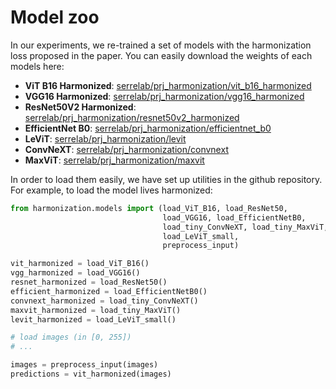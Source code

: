 # Model zoo

In our experiments, we re-trained a set of models with the harmonization loss proposed in the paper.
You can easily download the weights of each models here:

- **ViT B16 Harmonized**: [serrelab/prj_harmonization/vit_b16_harmonized](https://storage.googleapis.com/serrelab/prj_harmonization/models/vit-b16_harmonized.h5)
- **VGG16 Harmonized**: [serrelab/prj_harmonization/vgg16_harmonized](https://storage.googleapis.com/serrelab/prj_harmonization/models/vgg16_harmonized.h5)
- **ResNet50V2 Harmonized**: [serrelab/prj_harmonization/resnet50v2_harmonized](https://storage.googleapis.com/serrelab/prj_harmonization/models/resnet50v2_harmonized.h5)
- **EfficientNet B0**: [serrelab/prj_harmonization/efficientnet_b0](https://storage.googleapis.com/serrelab/prj_harmonization/models/efficientnetB0_harmonized.h5)
- **LeViT**: [serrelab/prj_harmonization/levit](https://storage.googleapis.com/serrelab/prj_harmonization/models/levit_small_harmonized.h5)
- **ConvNeXT**: [serrelab/prj_harmonization/convnext](https://storage.googleapis.com/serrelab/prj_harmonization/models/convnext_tiny_harmonized.h5)
- **MaxViT**: [serrelab/prj_harmonization/maxvit](https://storage.googleapis.com/serrelab/prj_harmonization/models/maxvit_tiny_harmonized.h5)


In order to load them easily, we have set up utilities in the github repository.
For example, to load the model lives harmonized:

```python
from harmonization.models import (load_ViT_B16, load_ResNet50,
                                  load_VGG16, load_EfficientNetB0,
                                  load_tiny_ConvNeXT, load_tiny_MaxViT,
                                  load_LeViT_small,
                                  preprocess_input)

vit_harmonized = load_ViT_B16()
vgg_harmonized = load_VGG16()
resnet_harmonized = load_ResNet50()
efficient_harmonized = load_EfficientNetB0()
convnext_harmonized = load_tiny_ConvNeXT()
maxvit_harmonized = load_tiny_MaxViT()
levit_harmonized = load_LeViT_small()

# load images (in [0, 255])
# ...

images = preprocess_input(images)
predictions = vit_harmonized(images)
```
